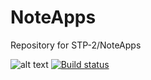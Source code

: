 # NoteApps
Repository for STP-2/NoteApps

![alt text](https://ci.appveyor.com/api/projects/status/github/tohendiy/NoteApps "Title")
[![Build status](https://ci.appveyor.com/api/projects/status/wahgctjr4oev10q5?svg=true)](https://ci.appveyor.com/project/Anton/noteapps)
